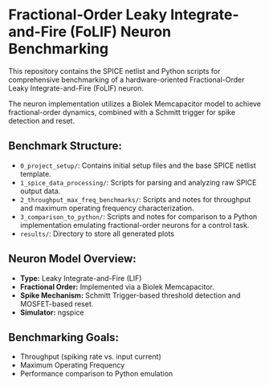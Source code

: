 # Fractional-Order Leaky Integrate-and-Fire (FoLIF) Neuron Benchmarking

This repository contains the SPICE netlist and Python scripts for comprehensive benchmarking of a hardware-oriented Fractional-Order Leaky Integrate-and-Fire (FoLIF) neuron.

The neuron implementation utilizes a Biolek Memcapacitor model to achieve fractional-order dynamics, combined with a Schmitt trigger for spike detection and reset.

## Benchmark Structure:

- `0_project_setup/`: Contains initial setup files and the base SPICE netlist template.
- `1_spice_data_processing/`: Scripts for parsing and analyzing raw SPICE output data.
- `2_throughput_max_freq_benchmarks/`: Scripts and notes for throughput and maximum operating frequency characterization.
- `3_comparison_to_python/`: Scripts and notes for comparison to a Python implementation emulating fractional-order neurons for a control task.
- `results/`: Directory to store all generated plots

## Neuron Model Overview:

- **Type:** Leaky Integrate-and-Fire (LIF)
- **Fractional Order:** Implemented via a Biolek Memcapacitor.
- **Spike Mechanism:** Schmitt Trigger-based threshold detection and MOSFET-based reset.
- **Simulator:** ngspice

## Benchmarking Goals:

- Throughput (spiking rate vs. input current)
- Maximum Operating Frequency
- Performance comparison to Python emulation

